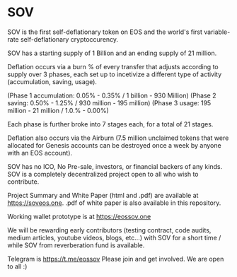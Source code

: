 # SOV
SOV is the first self-deflationary token on EOS and the world's first variable-rate self-deflationary cryptoccurency.  

SOV has a starting supply of 1 Billion and an ending supply of 21 million.  

Deflation occurs via a burn % of every transfer that adjusts according to supply over 3 phases, each set up to incetivize a different type of activity (accumulation, saving, usage).  

(Phase 1 accumulation: 0.05% - 0.35% / 1 billion - 930 Million) (Phase 2 saving: 0.50% - 1.25%  / 930 million - 195 million) (Phase 3 usage: 195 million - 21 million / 1.0.% - 0.00%) 

Each phase is further broke into 7 stages each, for a total of 21 stages. 

Deflation also occurs via the Airburn (7.5 million unclaimed tokens that were allocated for Genesis accounts can be destroyed once a week by anyone with an EOS account).  

SOV has no ICO, No Pre-sale, investors, or financial backers of any kinds. 
SOV is a completely decentralized project open to all who wish to contribute. 

Project Summary and White Paper (html and .pdf) are available at https://soveos.one. .pdf of white paper is also available in this repository.

Working wallet prototype is at https://eossov.one

We will be rewarding early contributors (testing contract, code audits, medium articles, youtube videos, blogs, etc...) with SOV for a short time / while SOV from reverberation fund is available. 

Telegram is https://t.me/eossov  Please join and get involved.  We are open to all :) 




